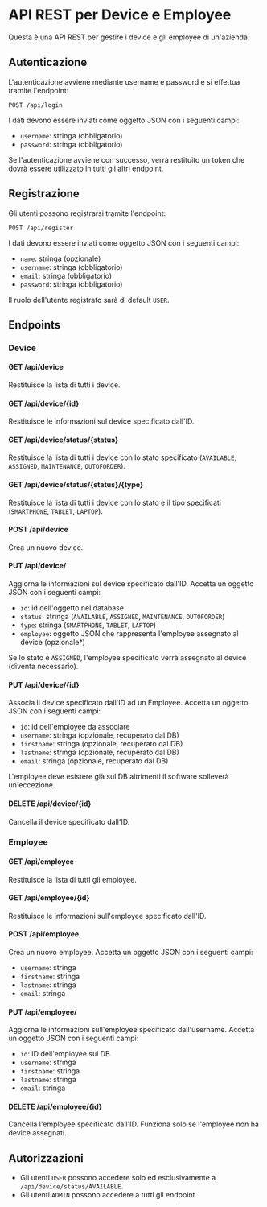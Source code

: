 # API REST per Device e Employee

Questa è una API REST per gestire i device e gli employee di un'azienda.

## Autenticazione

L'autenticazione avviene mediante username e password e si effettua tramite l'endpoint:

`POST /api/login`

I dati devono essere inviati come oggetto JSON con i seguenti campi:

- `username`: stringa (obbligatorio)
- `password`: stringa (obbligatorio)

Se l'autenticazione avviene con successo, verrà restituito un token che dovrà essere utilizzato in tutti gli altri endpoint.

## Registrazione

Gli utenti possono registrarsi tramite l'endpoint:

`POST /api/register`

I dati devono essere inviati come oggetto JSON con i seguenti campi:

- `name`: stringa (opzionale)
- `username`: stringa (obbligatorio)
- `email`: stringa (obbligatorio)
- `password`: stringa (obbligatorio)

Il ruolo dell'utente registrato sarà di default `USER`.

## Endpoints

### Device

#### GET /api/device

Restituisce la lista di tutti i device.

#### GET /api/device/{id}

Restituisce le informazioni sul device specificato dall'ID.

#### GET /api/device/status/{status}

Restituisce la lista di tutti i device con lo stato specificato (`AVAILABLE`, `ASSIGNED`, `MAINTENANCE`, `OUTOFORDER`).

#### GET /api/device/status/{status}/{type}

Restituisce la lista di tutti i device con lo stato e il tipo specificati (`SMARTPHONE`, `TABLET`, `LAPTOP`).

#### POST /api/device

Crea un nuovo device.

#### PUT /api/device/

Aggiorna le informazioni sul device specificato dall'ID. Accetta un oggetto JSON con i seguenti campi:

- `id`: id dell'oggetto nel database
- `status`: stringa (`AVAILABLE`, `ASSIGNED`, `MAINTENANCE`, `OUTOFORDER`)
- `type`: stringa (`SMARTPHONE`, `TABLET`, `LAPTOP`)
- `employee`: oggetto JSON che rappresenta l'employee assegnato al device (opzionale*)

Se lo stato è `ASSIGNED`, l'employee specificato verrà assegnato al device (diventa necessario).

#### PUT /api/device/{id}

Associa il device specificato dall'ID ad un Employee. Accetta un oggetto JSON con i seguenti campi:

- `id`: id dell'employee da associare
- `username`: stringa (opzionale, recuperato dal DB)
- `firstname`: stringa (opzionale, recuperato dal DB)
- `lastname`: stringa (opzionale, recuperato dal DB)
- `email`: stringa (opzionale, recuperato dal DB)

L'employee deve esistere già sul DB altrimenti il software solleverà un'eccezione.

#### DELETE /api/device/{id}

Cancella il device specificato dall'ID.

### Employee

#### GET /api/employee

Restituisce la lista di tutti gli employee.

#### GET /api/employee/{id}

Restituisce le informazioni sull'employee specificato dall'ID.

#### POST /api/employee

Crea un nuovo employee. Accetta un oggetto JSON con i seguenti campi:

- `username`: stringa 
- `firstname`: stringa
- `lastname`: stringa
- `email`: stringa

#### PUT /api/employee/

Aggiorna le informazioni sull'employee specificato dall'username. Accetta un oggetto JSON con i seguenti campi:

- `id`: ID dell'employee sul DB
- `username`: stringa 
- `firstname`: stringa
- `lastname`: stringa
- `email`: stringa

#### DELETE /api/employee/{id}

Cancella l'employee specificato dall'ID. Funziona solo se l'employee non ha device assegnati.

## Autorizzazioni

- Gli utenti `USER` possono accedere solo ed esclusivamente a `/api/device/status/AVAILABLE`.
- Gli utenti `ADMIN` possono accedere a tutti gli endpoint.
